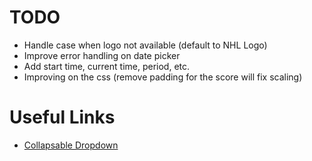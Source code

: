 # TODO
 - Handle case when logo not available (default to NHL Logo)
 - Improve error handling on date picker
 - Add start time, current time, period, etc.
 - Improving on the css (remove padding for the score will fix scaling)
# Useful Links
- [Collapsable Dropdown](https://v4-alpha.getbootstrap.com/components/collapse/#example)
